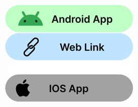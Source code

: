 
<a href="https://drive.google.com/file/d/1xg2M7xTpBDNVFBqVCgNdAHh184coRsTx/view?usp=sharing"><img src="https://github.com/drn-i/AP-MiniProject-Shared/blob/main/AndroidApp.svg" alt="image" class="readme-image" /></a>
<a href="http://178.128.240.246:8080/"><img src="https://github.com/drn-i/AP-MiniProject-Shared/blob/main/WebLink.svg" alt="image" class="readme-image1" /></a>
<a href=""><img src="https://github.com/drn-i/AP-MiniProject-Shared/blob/main/IOSApp.svg" alt="image" class="readme-image1" /></a>

    

